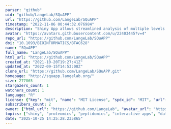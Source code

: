 ```yaml
---
parser: "github"
uid: "github/LangeLab/SQuAPP"
url: "https://github.com/LangeLab/SQuAPP"
timestamp: "2022-11-06 00:44:32.076984"
description: "Shiny App allows streamlined analysis of multiple levels of proteomics data."
avatar: "https://avatars.githubusercontent.com/u/22403445?v=4"
repo_url: "https://github.com/LangeLab/SQuAPP"
doi: "10.1093/BIOINFORMATICS/BTAC628"
name: "SQuAPP"
full_name: "LangeLab/SQuAPP"
html_url: "https://github.com/LangeLab/SQuAPP"
created_at: "2021-10-20T19:27:41Z"
updated_at: "2022-09-15T14:53:08Z"
clone_url: "https://github.com/LangeLab/SQuAPP.git"
homepage: "http://squapp.langelab.org/"
size: 277865
stargazers_count: 1
watchers_count: 1
language: "R"
license: {"key": "mit", "name": "MIT License", "spdx_id": "MIT", "url": "https://api.github.com/licenses/mit", "node_id": "MDc6TGljZW5zZTEz"}
subscribers_count: 2
owner: {"html_url": "https://github.com/LangeLab", "avatar_url": "https://avatars.githubusercontent.com/u/22403445?v=4", "login": "LangeLab", "type": "Organization"}
topics: ["shiny", "proteomics", "peptidomics", "interactive-apps", "data-analysis", "bioinformatics-tool"]
date: "2025-10-25 14:25:28.235865"
---
```

